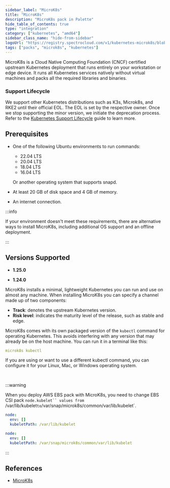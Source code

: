 ```yaml
---
sidebar_label: "MicroK8s"
title: "MicroK8s"
description: "MicroK8s pack in Palette"
hide_table_of_contents: true
type: "integration"
category: ["kubernetes", "amd64"]
sidebar_class_name: "hide-from-sidebar"
logoUrl: "https://registry.spectrocloud.com/v1/kubernetes-microk8s/blobs/sha256:b971b64f62e2e67b0a166316f96e6f4211aacea6e28459bb89275e8882ade985?type=image/png"
tags: ["packs", "microk8s", "kubernetes"]
---
```


MicroK8s is a Cloud Native Computing Foundation (CNCF) certified upstream Kubernetes deployment that runs entirely on your workstation or edge device. It runs all Kubernetes services natively without virtual machines and packs all the required libraries and binaries.

### Support Lifecycle

We support other Kubernetes distributions such as K3s, Microk8s, and RKE2 until their official EOL. The EOL is set by the respective owner. Once we stop supporting the minor version, we initiate the deprecation process. Refer to the [Kubernetes Support Lifecycle](kubernetes-support.md#palette-extended-kubernetes-support) guide to learn more.

## Prerequisites

- One of the following Ubuntu environments to run commands:

  - 22.04 LTS
  - 20.04 LTS
  - 18.04 LTS
  - 16.04 LTS

  Or another operating system that supports snapd.

- At least 20 GB of disk space and 4 GB of memory.
- An internet connection.

:::info

If your environment doesn't meet these requirements, there are alternative ways to install MicroK8s, including additional OS support and an offline deployment.

:::

## Versions Supported

<Tabs queryString="versions">

<TabItem label="1.25.x" value="1.25.x">

- **1.25.0**

</TabItem>

<TabItem label="1.24.x" value="1.24.x">

- **1.24.0**

</TabItem>
</Tabs>

MicroK8s installs a minimal, lightweight Kubernetes you can run and use on almost any machine. When installing MicroK8s you can specify a channel made up of two components:

- **Track**: denotes the upstream Kubernetes version.
- **Risk level**: indicates the maturity level of the release, such as stable and edge.

MicroK8s comes with its own packaged version of the `kubectl` command for operating Kubernetes. This avoids interfering with any version that may already be on the host machine. You can run it in a terminal like this:
<br />

```yaml
microk8s kubectl
```

If you are using or want to use a different kubectl command, you can configure it for your Linux, Mac, or Windows operating system.

<br />

:::warning

When you deploy AWS EBS pack with MicroK8s, you need to change EBS CSI pack `node.kubelet`` values from `/var/lib/kubelet`to`/var/snap/microk8s/common/var/lib/kubelet`.

```yaml
node:
  env: []
  kubeletPath: /var/lib/kubelet
```

```yaml
node:
  env: []
  kubeletPath: /var/snap/microk8s/common/var/lib/kubelet
```

:::

## References

- [MicroK8s ](https://microk8s.io/docs)
